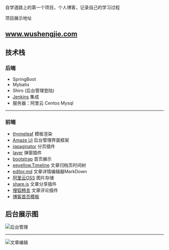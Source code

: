 自学道路上的第一个项目，个人博客，记录自己的学习过程

项目展示地址

www.wushengjie.com
------------

## 技术栈
### 后端
- SpringBoot
- Mybatis
- Shiro (后台管理登陆)
- [Jenkins](http://www.wushengjie.com:8080/ "Jenkins") 集成
- 服务器：阿里云 Centos Mysql
------------


### 前端
- [thymeleaf](http://www.thymeleaf.org/doc/tutorials/3.0/usingthymeleaf.html "thymeleaf") 模板渲染
- [Amaze Ui](http://amazeui.org/ "Amaze Ui") 后台管理界面框架
- [jqpaginator](http://jqpaginator.keenwon.com/ "jqpaginator") 分页插件
- [layer](http://layer.layui.com/ "layer") 弹窗插件
- [bootstrap](http://getbootstrap.com/ "bootstrap") 首页展示
- [eeyellow.Timeline](https://github.com/eeyellow/eeyellow.Timeline "eeyellow.Timeline") 文章归档页时间树
- [editor.md](https://pandao.github.io/editor.md/ "editor.md") 文章详情编辑器MarkDown
- [阿里云OSS](https://www.aliyun.com/product/oss "阿里云OSS") 图片存储
- [share.js](http://overtrue.me/share.js/ "share.js") 文章分享插件
- [搜狐畅言](https://changyan.kuaizhan.com/ "搜狐畅言") 文章评论插件
- [博客首页模板](http://demo.cssmoban.com/cssthemes4/btts_5_rv/index.html "博客首页模板")

## 后台展示图
![后台管理](http://wushengjie.oss-cn-shenzhen.aliyuncs.com/blog/img/1500485583166.jpg "后台管理")


------------



![文章编辑](http://wushengjie.oss-cn-shenzhen.aliyuncs.com/blog/img/1500485613745.jpg "文章编辑")
